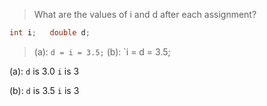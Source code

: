 > What are the values of i and d after each assignment?
```cpp
int i;   double d;
```
> (a): `d = i = 3.5;`
> (b): `i = d = 3.5;

(a): 
`d` is 3.0
`i` is 3

(b):
`d` is 3.5
`i` is 3